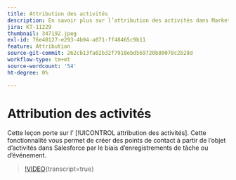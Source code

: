 ```yaml
---
title: Attribution des activités
description: En savoir plus sur l’attribution des activités dans Marketo Measure. Cette fonctionnalité vous permet de créer des points de contact à partir de l’objet d’activités dans Salesforce par le biais d’enregistrements de tâche ou d’événement.
jira: KT-11229
thumbnail: 347192.jpeg
exl-id: 76e40127-e293-4b94-a071-ff48465c9b11
feature: Attribution
source-git-commit: 262cb13fa02b32f7918ebd569720b80078c2b28d
workflow-type: tm+mt
source-wordcount: '54'
ht-degree: 0%

---
```


# Attribution des activités

Cette leçon porte sur l’ [!UICONTROL attribution des activités]. Cette fonctionnalité vous permet de créer des points de contact à partir de l’objet d’activités dans Salesforce par le biais d’enregistrements de tâche ou d’événement.

>[!VIDEO](https://video.tv.adobe.com/v/347192/?learn=on){transcript=true}

